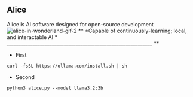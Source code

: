 ## Alice
Alice is AI software designed for open-source development 
![alice-in-wonderland-gif-2](https://github.com/user-attachments/assets/b997e03b-23cf-4021-b4bb-a376c40bc624)
**
*Capable of continuously-learning; local, and interactable AI *
*_____________________________________________________________*
**

- First
```
curl -fsSL https://ollama.com/install.sh | sh
```

- Second
```
python3 alice.py --model llama3.2:3b
```
